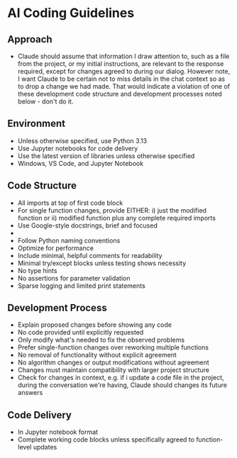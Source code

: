 # AI Coding Guidelines
## Approach
- Claude should assume that information I draw attention to, such as a file from the project, or my initial instructions, are relevant to the response required, except for changes agreed to during our dialog. However note, I want Claude to be certain not to miss details in the chat context so as to drop a change we had made. That would indicate a violation of one of these development code structure and development processes noted below - don't do it.

## Environment
- Unless otherwise specified, use Python 3.13
- Use Jupyter notebooks for code delivery
- Use the latest version of libraries unless otherwise specified
- Windows, VS Code, and Jupyter Notebook

## Code Structure
- All imports at top of first code block
- For single function changes, provide EITHER: i) just the modified function or ii) modified function plus any complete required imports
- Use Google-style docstrings, brief and focused
- 
- Follow Python naming conventions
- Optimize for performance
- Include minimal, helpful comments for readability
- Minimal try/except blocks unless testing shows necessity
- No type hints
- No assertions for parameter validation
- Sparse logging and limited print statements
## Development Process
- Explain proposed changes before showing any code
- No code provided until explicitly requested
- Only modify what's needed to fix the observed problems
- Prefer single-function changes over reworking multiple functions
- No removal of functionality without explicit agreement
- No algorithm changes or output modifications without agreement
- Changes must maintain compatibility with larger project structure
- Check for changes in context, e.g. if i update a code file in the project, during the conversation we're having, Claude should changes its future answers
## Code Delivery
- In Jupyter notebook format
- Complete working code blocks unless specifically agreed to function-level updates